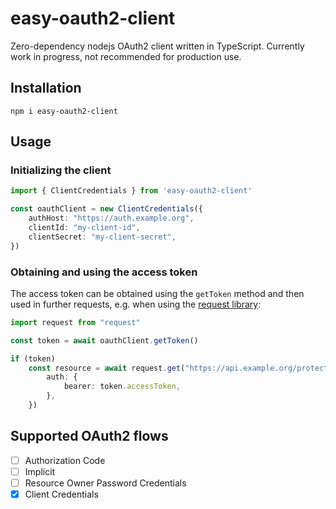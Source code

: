 # easy-oauth2-client

Zero-dependency nodejs OAuth2 client written in TypeScript. Currently work in progress, not recommended for production use.

## Installation
```
npm i easy-oauth2-client
```

## Usage

### Initializing the client
```ts
import { ClientCredentials } from 'easy-oauth2-client'

const oauthClient = new ClientCredentials({
    authHost: "https://auth.example.org",
    clientId: "my-client-id",
    clientSecret: "my-client-secret",
})
```

### Obtaining and using the access token

The access token can be obtained using the `getToken` method and then used in further requests, e.g. when using the [request library](https://github.com/request/request):

```ts
import request from "request"

const token = await oauthClient.getToken()

if (token)
    const resource = await request.get("https://api.example.org/protected-resource/", {
        auth: {
            bearer: token.accessToken,
        },
    })
```

## Supported OAuth2 flows

- [ ] Authorization Code
- [ ] Implicit
- [ ] Resource Owner Password Credentials
- [x] Client Credentials
